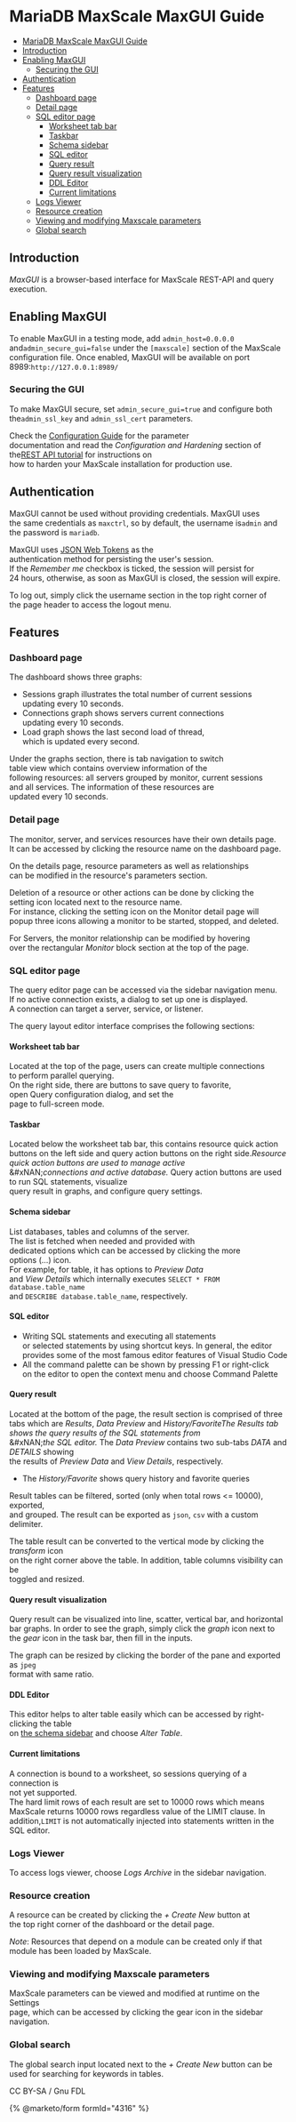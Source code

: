 # MariaDB MaxScale MaxGUI Guide

* [MariaDB MaxScale MaxGUI Guide](mariadb-maxscale-2106-maxscale-2106-mariadb-maxscale-maxgui-guide.md#mariadb-maxscale-maxgui-guide)
* [Introduction](mariadb-maxscale-2106-maxscale-2106-mariadb-maxscale-maxgui-guide.md#introduction)
* [Enabling MaxGUI](mariadb-maxscale-2106-maxscale-2106-mariadb-maxscale-maxgui-guide.md#enabling-maxgui)
  * [Securing the GUI](mariadb-maxscale-2106-maxscale-2106-mariadb-maxscale-maxgui-guide.md#securing-the-gui)
* [Authentication](mariadb-maxscale-2106-maxscale-2106-mariadb-maxscale-maxgui-guide.md#authentication)
* [Features](mariadb-maxscale-2106-maxscale-2106-mariadb-maxscale-maxgui-guide.md#features)
  * [Dashboard page](mariadb-maxscale-2106-maxscale-2106-mariadb-maxscale-maxgui-guide.md#dashboard-page)
  * [Detail page](mariadb-maxscale-2106-maxscale-2106-mariadb-maxscale-maxgui-guide.md#detail-page)
  * [SQL editor page](mariadb-maxscale-2106-maxscale-2106-mariadb-maxscale-maxgui-guide.md#sql-editor-page)
    * [Worksheet tab bar](mariadb-maxscale-2106-maxscale-2106-mariadb-maxscale-maxgui-guide.md#worksheet-tab-bar)
    * [Taskbar](mariadb-maxscale-2106-maxscale-2106-mariadb-maxscale-maxgui-guide.md#taskbar)
    * [Schema sidebar](mariadb-maxscale-2106-maxscale-2106-mariadb-maxscale-maxgui-guide.md#schema-sidebar)
    * [SQL editor](mariadb-maxscale-2106-maxscale-2106-mariadb-maxscale-maxgui-guide.md#sql-editor)
    * [Query result](mariadb-maxscale-2106-maxscale-2106-mariadb-maxscale-maxgui-guide.md#query-result)
    * [Query result visualization](mariadb-maxscale-2106-maxscale-2106-mariadb-maxscale-maxgui-guide.md#query-result-visualization)
    * [DDL Editor](mariadb-maxscale-2106-maxscale-2106-mariadb-maxscale-maxgui-guide.md#ddl-editor)
    * [Current limitations](mariadb-maxscale-2106-maxscale-2106-mariadb-maxscale-maxgui-guide.md#current-limitations)
  * [Logs Viewer](mariadb-maxscale-2106-maxscale-2106-mariadb-maxscale-maxgui-guide.md#logs-viewer)
  * [Resource creation](mariadb-maxscale-2106-maxscale-2106-mariadb-maxscale-maxgui-guide.md#resource-creation)
  * [Viewing and modifying Maxscale parameters](mariadb-maxscale-2106-maxscale-2106-mariadb-maxscale-maxgui-guide.md#viewing-and-modifying-maxscale-parameters)
  * [Global search](mariadb-maxscale-2106-maxscale-2106-mariadb-maxscale-maxgui-guide.md#global-search)

## Introduction

_MaxGUI_ is a browser-based interface for MaxScale REST-API and query execution.

## Enabling MaxGUI

To enable MaxGUI in a testing mode, add `admin_host=0.0.0.0` and`admin_secure_gui=false` under the `[maxscale]` section of the MaxScale\
configuration file. Once enabled, MaxGUI will be available on port 8989:`http://127.0.0.1:8989/`

### Securing the GUI

To make MaxGUI secure, set `admin_secure_gui=true` and configure both the`admin_ssl_key` and `admin_ssl_cert` parameters.

Check the [Configuration Guide](mariadb-maxscale-2106-maxscale-2106-mariadb-maxscale-configuration-guide.md) for the parameter\
documentation and read the _Configuration and Hardening_ section of the[REST API tutorial](../mariadb-maxscale-21-06-tutorials/mariadb-maxscale-2106-maxscale-2106-rest-api-tutorial.md) for instructions on\
how to harden your MaxScale installation for production use.

## Authentication

MaxGUI cannot be used without providing credentials. MaxGUI uses\
the same credentials as `maxctrl`, so by default, the username is`admin` and the password is `mariadb`.

MaxGUI uses [JSON Web Tokens](https://jwt.io/introduction/) as the\
authentication method for persisting the user's session.\
If the _Remember me_ checkbox is ticked, the session will persist for\
24 hours, otherwise, as soon as MaxGUI is closed, the session will expire.

To log out, simply click the username section in the top right corner of\
the page header to access the logout menu.

## Features

### Dashboard page

The dashboard shows three graphs:

* Sessions graph illustrates the total number of current sessions\
  updating every 10 seconds.
* Connections graph shows servers current connections\
  updating every 10 seconds.
* Load graph shows the last second load of thread,\
  which is updated every second.

Under the graphs section, there is tab navigation to switch\
table view which contains overview information of the\
following resources: all servers grouped by monitor, current sessions\
and all services. The information of these resources are\
updated every 10 seconds.

### Detail page

The monitor, server, and services resources have their own details page.\
It can be accessed by clicking the resource name on the dashboard page.

On the details page, resource parameters as well as relationships\
can be modified in the resource's parameters section.

Deletion of a resource or other actions can be done by clicking the\
setting icon located next to the resource name.\
For instance, clicking the setting icon on the Monitor detail page will\
popup three icons allowing a monitor to be started, stopped, and deleted.

For Servers, the monitor relationship can be modified by hovering\
over the rectangular _Monitor_ block section at the top of the page.

### SQL editor page

The query editor page can be accessed via the sidebar navigation menu.\
If no active connection exists, a dialog to set up one is displayed.\
A connection can target a server, service, or listener.

The query layout editor interface comprises the following sections:

#### Worksheet tab bar

Located at the top of the page, users can create multiple connections\
to perform parallel querying.\
On the right side, there are buttons to save query to favorite,\
open Query configuration dialog, and set the\
page to full-screen mode.

#### Taskbar

Located below the worksheet tab bar, this contains resource quick action\
buttons on the left side and query action buttons on the right side._Resource quick action buttons are used to manage active_\
&#xNAN;_&#x63;onnections and active database._ Query action buttons are used to run SQL statements, visualize\
query result in graphs, and configure query settings.

#### Schema sidebar

List databases, tables and columns of the server.\
The list is fetched when needed and provided with\
dedicated options which can be accessed by clicking the more\
options (...) icon.\
For example, for table, it has options to _Preview Data_\
and _View Details_ which internally executes `SELECT * FROM database.table_name`\
and `DESCRIBE database.table_name`, respectively.

#### SQL editor

* Writing SQL statements and executing all statements\
  or selected statements by using shortcut keys. In general, the editor\
  provides some of the most famous editor features of Visual Studio Code
* All the command palette can be shown by pressing F1 or right-click\
  on the editor to open the context menu and choose Command Palette

#### Query result

Located at the bottom of the page, the result section is comprised of three\
tabs which are _Results_, _Data Preview_ and _History/FavoriteThe Results tab shows the query results of the SQL statements from_\
&#xNAN;_&#x74;he SQL editor._ The _Data Preview_ contains two sub-tabs _DATA_ and _DETAILS_ showing\
the results of _Preview Data_ and _View Details_, respectively.

* The _History/Favorite_ shows query history and favorite queries

Result tables can be filtered, sorted (only when total rows <= 10000), exported,\
and grouped. The result can be exported as `json`, `csv` with a custom delimiter.

The table result can be converted to the vertical mode by clicking the _transform_ icon\
on the right corner above the table. In addition, table columns visibility can be\
toggled and resized.

#### Query result visualization

Query result can be visualized into line, scatter, vertical bar, and horizontal\
bar graphs. In order to see the graph, simply click the _graph_ icon next to\
the _gear_ icon in the task bar, then fill in the inputs.

The graph can be resized by clicking the border of the pane and exported as `jpeg`\
format with same ratio.

#### DDL Editor

This editor helps to alter table easily which can be accessed by right-clicking the table\
on [the schema sidebar](mariadb-maxscale-2106-maxscale-2106-mariadb-maxscale-maxgui-guide.md#schema-sidebar) and choose _Alter Table_.

#### Current limitations

A connection is bound to a worksheet, so sessions querying of a connection is\
not yet supported.\
The hard limit rows of each result are set to 10000 rows which means\
MaxScale returns 10000 rows regardless value of the LIMIT clause. In addition,`LIMIT` is not automatically injected into statements written in the SQL editor.

### Logs Viewer

To access logs viewer, choose _Logs Archive_ in the sidebar navigation.

### Resource creation

A resource can be created by clicking the _+ Create New_ button at\
the top right corner of the dashboard or the detail page.

_Note_: Resources that depend on a module can be created only if that\
module has been loaded by MaxScale.

### Viewing and modifying Maxscale parameters

MaxScale parameters can be viewed and modified at runtime on the Settings\
page, which can be accessed by clicking the gear icon in the sidebar\
navigation.

### Global search

The global search input located next to the _+ Create New_ button can be\
used for searching for keywords in tables.

CC BY-SA / Gnu FDL

{% @marketo/form formId="4316" %}

